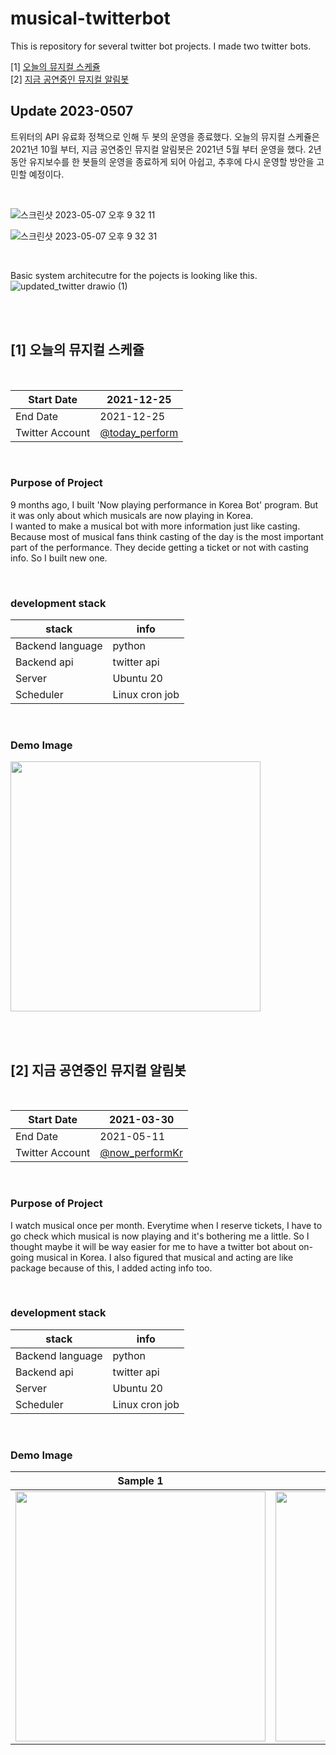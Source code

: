 # musical-twitterbot
This is repository for several twitter bot projects. 
I made two twitter bots. 

[1] [오늘의 뮤지컬 스케쥴](https://twitter.com/today_perform)  
[2] [지금 공연중인 뮤지컬 알림봇](https://twitter.com/now_performKr)    


## Update 2023-0507

트위터의 API 유료화 정책으로 인해 두 봇의 운영을 종료했다.
오늘의 뮤지컬 스케쥴은 2021년 10월 부터, 지금 공연중인 뮤지컬 알림봇은 2021년 5월 부터 운영을 했다. 
2년 동안 유지보수를 한 봇들의 운영을 종료하게 되어 아쉽고, 추후에 다시 운영할 방안을 고민할 예정이다. 

<br>

![스크린샷 2023-05-07 오후 9 32 11](https://user-images.githubusercontent.com/35620531/236677754-0ce5ded8-066f-432c-8460-a18f5584cf0f.png)


![스크린샷 2023-05-07 오후 9 32 31](https://user-images.githubusercontent.com/35620531/236677771-2c04baa7-ef49-41ff-9824-55c507614706.png)



<br>

Basic system architecutre for the pojects is looking like this.  
![updated_twitter drawio (1)](https://user-images.githubusercontent.com/35620531/137567303-9155675c-932e-4331-8207-701b45f0f76f.png)

<br>
<br>

## [1] 오늘의 뮤지컬 스케쥴
<br>

| Start Date      | 2021-12-25                                          |
|-----------------|-----------------------------------------------------|
| End Date        | 2021-12-25                                          |
| Twitter Account | [@today_perform](https://twitter.com/today_perform) |  

<br> 

### Purpose of Project 
9 months ago, I built 'Now playing performance in Korea Bot' program. But it was only about which musicals are now playing in Korea.  
I wanted to make a musical bot with more information just like casting. Because most of musical fans think casting of the day is the most important part of the performance. They decide getting a ticket or not with casting info. So I built new one. 

<br> 


### development stack
| stack      | info |
|-----------------|------------|
| Backend language       |   python         |
| Backend api | twitter api |  
| Server | Ubuntu 20 |  
| Scheduler | Linux cron job |  

<br>

### Demo Image  
[<img src="https://user-images.githubusercontent.com/35620531/147377250-c05a47f8-c1f7-4630-99ad-1249c005c857.png" width="400"/>](https://user-images.githubusercontent.com/35620531/147377250-c05a47f8-c1f7-4630-99ad-1249c005c857.png)



<br>
<br>


## [2] 지금 공연중인 뮤지컬 알림봇  
<br>

| Start Date      | 2021-03-30 |
|-----------------|------------|
| End Date        | 2021-05-11  |
| Twitter Account | [@now_performKr](https://twitter.com/kr_now_perform) |  

<br>

### Purpose of Project 
I watch musical once per month. Everytime when I reserve tickets, I have to go check which musical is now playing and it's bothering me a little. 
So I thought maybe it will be way easier for me to have a twitter bot about on-going musical in Korea. I also figured that musical and acting are like package because of this, I added acting info too. 

<br> 

### development stack
| stack      | info |
|-----------------|------------|
| Backend language       |   python         |
| Backend api | twitter api |  
| Server | Ubuntu 20 |  
| Scheduler | Linux cron job |  

<br>

### Demo Image 

Sample 1             |  Sample2
:-------------------------:|:-------------------------:
[<img src="https://user-images.githubusercontent.com/35620531/117728880-03125800-b225-11eb-804a-9be3572da1e2.png" width="400"/>](https://user-images.githubusercontent.com/35620531/117728880-03125800-b225-11eb-804a-9be3572da1e2.png) |  [<img src="https://user-images.githubusercontent.com/35620531/177594817-adab7f83-ebb5-482f-83f9-0d8759c26fa3.png" width="400"/>](https://user-images.githubusercontent.com/35620531/177594817-adab7f83-ebb5-482f-83f9-0d8759c26fa3.png)




